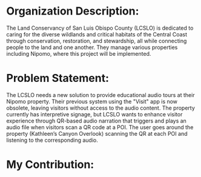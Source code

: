 # Organization Description:
The Land Conservancy of San Luis Obispo County (LCSLO) is dedicated to caring for the diverse wildlands and critical habitats of the Central Coast through conservation, restoration, and stewardship, all while connecting people to the land and one another. They manage various properties including Nipomo, where this project will be implemented.

# Problem Statement:
The LCSLO needs a new solution to provide educational audio tours at their Nipomo property. Their previous system using the "Visit" app is now obsolete, leaving visitors without access to the audio content. The property currently has interpretive signage, but LCSLO wants to enhance visitor experience through QR-based audio narration that triggers and plays an audio file when visitors scan a QR code at a POI. The user goes around the property (Kathleen’s Canyon Overlook) scanning the QR at each POI and listening to the corresponding audio.

# My Contribution:


